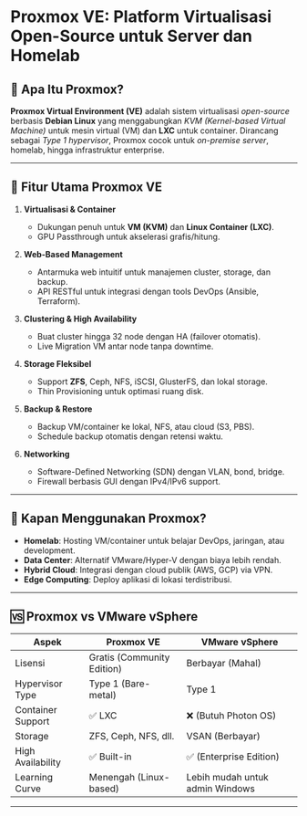 # Proxmox VE: Platform Virtualisasi Open-Source untuk Server dan Homelab

## 🌟 **Apa Itu Proxmox?**
**Proxmox Virtual Environment (VE)** adalah sistem virtualisasi *open-source* berbasis **Debian Linux** yang menggabungkan *KVM (Kernel-based Virtual Machine)* untuk mesin virtual (VM) dan **LXC** untuk container. Dirancang sebagai *Type 1 hypervisor*, Proxmox cocok untuk *on-premise server*, homelab, hingga infrastruktur enterprise.

---

## 🚀 **Fitur Utama Proxmox VE**
1. **Virtualisasi & Container**  
   - Dukungan penuh untuk **VM (KVM)** dan **Linux Container (LXC)**.  
   - GPU Passthrough untuk akselerasi grafis/hitung.  

2. **Web-Based Management**  
   - Antarmuka web intuitif untuk manajemen cluster, storage, dan backup.  
   - API RESTful untuk integrasi dengan tools DevOps (Ansible, Terraform).  

3. **Clustering & High Availability**  
   - Buat cluster hingga 32 node dengan HA (failover otomatis).  
   - Live Migration VM antar node tanpa downtime.  

4. **Storage Fleksibel**  
   - Support **ZFS**, Ceph, NFS, iSCSI, GlusterFS, dan lokal storage.  
   - Thin Provisioning untuk optimasi ruang disk.  

5. **Backup & Restore**  
   - Backup VM/container ke lokal, NFS, atau cloud (S3, PBS).  
   - Schedule backup otomatis dengan retensi waktu.  

6. **Networking**  
   - Software-Defined Networking (SDN) dengan VLAN, bond, bridge.  
   - Firewall berbasis GUI dengan IPv4/IPv6 support.  

---

## 🎯 **Kapan Menggunakan Proxmox?**
- **Homelab**: Hosting VM/container untuk belajar DevOps, jaringan, atau development.  
- **Data Center**: Alternatif VMware/Hyper-V dengan biaya lebih rendah.  
- **Hybrid Cloud**: Integrasi dengan cloud publik (AWS, GCP) via VPN.  
- **Edge Computing**: Deploy aplikasi di lokasi terdistribusi.  

---

## 🆚 **Proxmox vs VMware vSphere**
| **Aspek**          | Proxmox VE                     | VMware vSphere            |
|---------------------|--------------------------------|---------------------------|
| Lisensi             | Gratis (Community Edition)     | Berbayar (Mahal)          |
| Hypervisor Type     | Type 1 (Bare-metal)            | Type 1                    |
| Container Support   | ✅ LXC                        | ❌ (Butuh Photon OS)      |
| Storage             | ZFS, Ceph, NFS, dll.           | VSAN (Berbayar)           |
| High Availability   | ✅ Built-in                   | ✅ (Enterprise Edition)   |
| Learning Curve      | Menengah (Linux-based)         | Lebih mudah untuk admin Windows |
---

